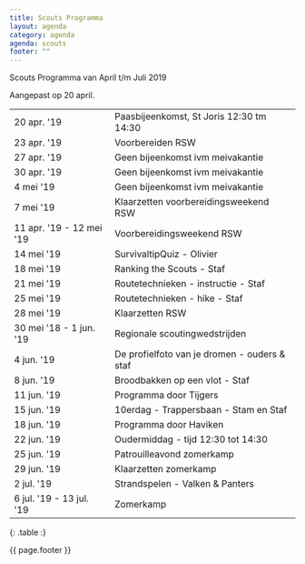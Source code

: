 ```yaml
---
title: Scouts Programma
layout: agenda
category: agenda
agenda: scouts
footer: ""
---
```


Scouts Programma van April t/m Juli 2019

Aangepast op 20 april.

| | |
|---|---|
| 20 apr. '19 | Paasbijeenkomst, St Joris 12:30 tm 14:30 |
| 23 apr. '19 | Voorbereiden RSW |
| 27 apr. '19 | Geen bijeenkomst ivm meivakantie |
| 30 apr. '19 | Geen bijeenkomst ivm meivakantie |
| 4 mei '19 | Geen bijeenkomst ivm meivakantie |
| 7 mei '19 | Klaarzetten voorbereidingsweekend RSW |
| 11 apr. '19 - 12 mei '19 | Voorbereidingsweekend RSW |
| 14 mei '19 | SurvivaltipQuiz - Olivier |
| 18 mei '19 | Ranking the Scouts - Staf |
| 21 mei '19 | Routetechnieken - instructie - Staf |
| 25 mei '19 | Routetechnieken - hike - Staf |
| 28 mei '19 | Klaarzetten RSW |
| 30 mei '18 - 1 jun. '19 | Regionale scoutingwedstrijden |
| 4 jun. '19 | De profielfoto van je dromen - ouders & staf |
| 8 jun. '19 | Broodbakken op een vlot - Staf |
| 11 jun. '19 | Programma door Tijgers |
| 15 jun. '19 | 10erdag - Trappersbaan - Stam en Staf |
| 18 jun. '19 | Programma door Haviken |
| 22 jun. '19 | Oudermiddag - tijd 12:30 tot 14:30 |
| 25 jun. '19 | Patrouilleavond zomerkamp |
| 29 jun. '19 | Klaarzetten zomerkamp |
| 2 jul. '19 | Strandspelen - Valken & Panters |
| 6 jul. '19 - 13 jul. '19 | Zomerkamp |
{: .table :}

{{ page.footer }}
